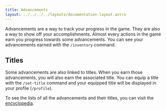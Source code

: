 ```yaml
---
title: Advancements
layout: ../../../../layouts/documentation-layout.astro
---
```


Advancements are a way to track your progress in the game. They are also a way to show off your accomplishments. Almost every actions in the game earn you progress towards some advancements. You can see your advancements earned with the `/inventory` command.

## Titles

Some advancements are also linked to titles. When you earn those advancements, you will also earn the associated title. You can equip a title with the `/set-title` command and your equipped title will be displayed in your profile (`/profile`).

To see the lists of all the advancements and their titles, you can visit the [encyclopedia](/en/encyclopedia/advancements).
